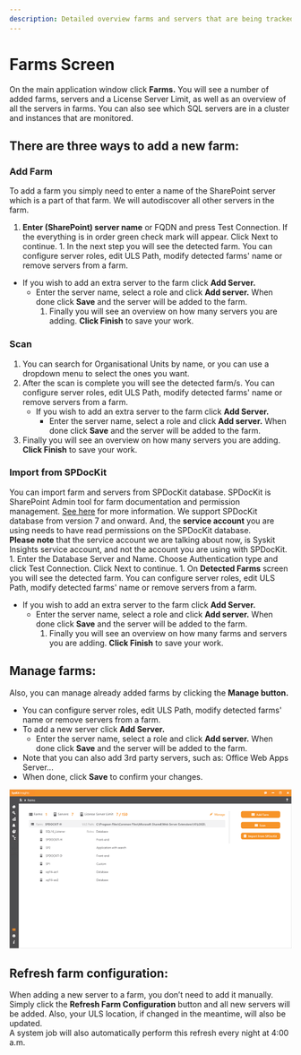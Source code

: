 ```yaml
---
description: Detailed overview farms and servers that are being tracked. Also, different options on how to add a new farm or a server into existing farm.
---
```


# Farms Screen

On the main application window click **Farms.** You will see a number of added farms, servers and a License Server Limit, as well as an overview of all the servers in farms. You can also see which SQL servers are in a cluster and instances that are monitored.

## There are three ways to add a new farm:

### Add Farm

To add a farm you simply need to enter a name of the SharePoint server which is a part of that farm. We will autodiscover all other servers in the farm.  
1. **Enter \(SharePoint\) server name** or FQDN and press Test Connection. If the everything is in order green check mark will appear. Click Next to continue. 1. In the next step you will see the detected farm. You can configure server roles, edit ULS Path, modify detected farms' name or remove servers from a farm.

* If you wish to add an extra server to the farm click **Add Server.**
  * Enter the server name, select a role and click **Add server.** When done click **Save** and the server will be added to the farm.  
    1. Finally you will see an overview on how many servers you are adding. **Click Finish** to save your work.

### Scan

1. You can search for Organisational Units by name, or you can use a dropdown menu to select the ones you want. 
2. After the scan is complete you will see the detected farm/s. You can configure server roles, edit ULS Path, modify detected farms' name or remove servers from a farm. 
   * If you wish to add an extra server to the farm click **Add Server.**
     * Enter the server name, select a role and click **Add server.** When done click **Save** and the server will be added to the farm.  
3. Finally you will see an overview on how many servers you are adding. **Click Finish** to save your work.

### Import from SPDocKit

You can import farm and servers from SPDocKit database. SPDocKit is SharePoint Admin tool for farm documentation and permission management. [See here](https://www.spdockit.com/) for more information. We support SPDocKit database from version 7 and onward. And, the **service account** you are using needs to have read permissions on the SPDocKit database.  
**Please note** that the service account we are talking about now, is Syskit Insights service account, and not the account you are using with SPDocKit. 1. Enter the Database Server and Name. Choose Authentication type and click Test Connection. Click Next to continue. 1. On **Detected Farms** screen you will see the detected farm. You can configure server roles, edit ULS Path, modify detected farms' name or remove servers from a farm.

* If you wish to add an extra server to the farm click **Add Server.**
  * Enter the server name, select a role and click **Add server.** When done click **Save** and the server will be added to the farm.  
    1. Finally you will see an overview on how many farms and servers you are adding. **Click Finish** to save your work.

## Manage farms:

Also, you can manage already added farms by clicking the **Manage button.**

* You can configure server roles, edit ULS Path, modify detected farms' name or remove servers from a farm. 
* To add a new server click **Add Server.**
  * Enter the server name, select a role and click **Add server.** When done click **Save** and the server will be added to the farm.  
* Note that you can also add 3rd party servers, such as: Office Web Apps Server...         
* When done, click **Save** to confirm your changes. 

![](../.gitbook/assets/farms-screen.png)

## Refresh farm configuration:

When adding a new server to a farm, you don’t need to add it manually. Simply click the **Refresh Farm Configuration** button and all new servers will be added. Also, your ULS location, if changed in the meantime, will also be updated.  
A system job will also automatically perform this refresh every night at 4:00 a.m.

